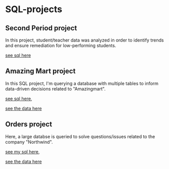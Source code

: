 # SQL-projects

## Second Period project
In this project, student/teacher data was analyzed in order to identify trends and ensure remediation for low-performing students.

[see sql here](https://github.com/shellypringle/SQL-projects/blob/main/second_period.sql)

## Amazing Mart project
In this SQL project, I'm querying a database with multiple tables
to inform data-driven decisions related to "Amazingmart".

[see sql here](https://github.com/shellypringle/SQL-projects/blob/main/amazing_mart.sql),  

[see the data here](https://github.com/shellypringle/SQL-projects/files/9483202/order_breakdown.xlsx)

## Orders project
Here, a large databse is queried to solve questions/issues related to the company "Northwind".

[see my sql here](https://github.com/shellypringle/SQL-projects/blob/main/orders.sql),

[see the data here](https://github.com/shellypringle/SQL-projects/blob/main/northwind.sql)


